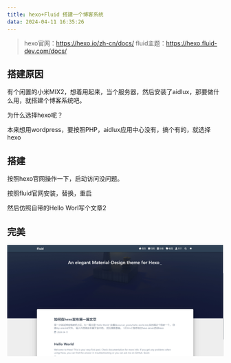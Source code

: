 ```yaml
---
title: hexo+Fluid 搭建一个博客系统
data: 2024-04-11 16:35:26
---
```


> hexo官网：https://hexo.io/zh-cn/docs/
> fluid主题：https://hexo.fluid-dev.com/docs/

## 搭建原因

有个闲置的小米MIX2，想着用起来，当个服务器，然后安装了aidlux，那要做什么用，就搭建个博客系统吧。

为什么选择hexo呢？

本来想用wordpress，要按照PHP，aidlux应用中心没有，搞个有的，就选择hexo

## 搭建

按照hexo官网操作一下，启动访问没问题。

按照fluid官网安装，替换，重启

然后仿照自带的Hello Worl写个文章2

## 完美

![hexo博客](../../../img/2024/april/one/1.png)

